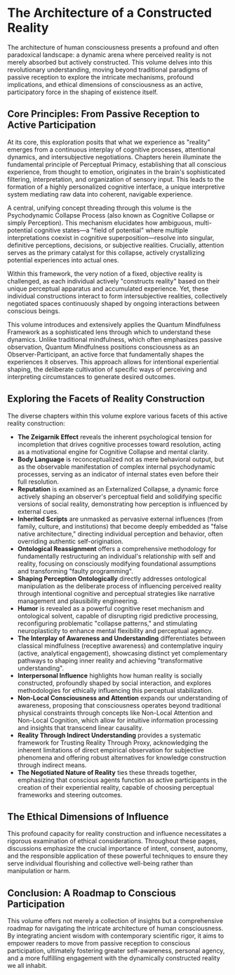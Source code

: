 # The Architecture of a Constructed Reality

The architecture of human consciousness presents a profound and often paradoxical landscape: a dynamic arena where perceived reality is not merely absorbed but actively constructed. This volume delves into this revolutionary understanding, moving beyond traditional paradigms of passive reception to explore the intricate mechanisms, profound implications, and ethical dimensions of consciousness as an active, participatory force in the shaping of existence itself.

## Core Principles: From Passive Reception to Active Participation

At its core, this exploration posits that what we experience as "reality" emerges from a continuous interplay of cognitive processes, attentional dynamics, and intersubjective negotiations. Chapters herein illuminate the fundamental principle of Perceptual Primacy, establishing that all conscious experience, from thought to emotion, originates in the brain's sophisticated filtering, interpretation, and organization of sensory input. This leads to the formation of a highly personalized cognitive interface, a unique interpretive system mediating raw data into coherent, navigable experience.

A central, unifying concept threading through this volume is the Psychodynamic Collapse Process (also known as Cognitive Collapse or simply Perception). This mechanism elucidates how ambiguous, multi-potential cognitive states—a "field of potential" where multiple interpretations coexist in cognitive superposition—resolve into singular, definitive perceptions, decisions, or subjective realities. Crucially, attention serves as the primary catalyst for this collapse, actively crystallizing potential experiences into actual ones.

Within this framework, the very notion of a fixed, objective reality is challenged, as each individual actively "constructs reality" based on their unique perceptual apparatus and accumulated experience. Yet, these individual constructions interact to form intersubjective realities, collectively negotiated spaces continuously shaped by ongoing interactions between conscious beings.

This volume introduces and extensively applies the Quantum Mindfulness Framework as a sophisticated lens through which to understand these dynamics. Unlike traditional mindfulness, which often emphasizes passive observation, Quantum Mindfulness positions consciousness as an Observer-Participant, an active force that fundamentally shapes the experiences it observes. This approach allows for intentional experiential shaping, the deliberate cultivation of specific ways of perceiving and interpreting circumstances to generate desired outcomes.

## Exploring the Facets of Reality Construction

The diverse chapters within this volume explore various facets of this active reality construction:

* **The Zeigarnik Effect** reveals the inherent psychological tension for incompletion that drives cognitive processes toward resolution, acting as a motivational engine for Cognitive Collapse and mental clarity.
* **Body Language** is reconceptualized not as mere behavioral output, but as the observable manifestation of complex internal psychodynamic processes, serving as an indicator of internal states even before their full resolution.
* **Reputation** is examined as an Externalized Collapse, a dynamic force actively shaping an observer's perceptual field and solidifying specific versions of social reality, demonstrating how perception is influenced by external cues.
* **Inherited Scripts** are unmasked as pervasive external influences (from family, culture, and institutions) that become deeply embedded as "false native architecture," directing individual perception and behavior, often overriding authentic self-origination.
* **Ontological Reassignment** offers a comprehensive methodology for fundamentally restructuring an individual's relationship with self and reality, focusing on consciously modifying foundational assumptions and transforming "faulty programming".
* **Shaping Perception Ontologically** directly addresses ontological manipulation as the deliberate process of influencing perceived reality through intentional cognitive and perceptual strategies like narrative management and plausibility engineering.
* **Humor** is revealed as a powerful cognitive reset mechanism and ontological solvent, capable of disrupting rigid predictive processing, reconfiguring problematic "collapse patterns," and stimulating neuroplasticity to enhance mental flexibility and perceptual agency.
* **The Interplay of Awareness and Understanding** differentiates between classical mindfulness (receptive awareness) and contemplative inquiry (active, analytical engagement), showcasing distinct yet complementary pathways to shaping inner reality and achieving "transformative understanding".
* **Interpersonal Influence** highlights how human reality is socially constructed, profoundly shaped by social interaction, and explores methodologies for ethically influencing this perceptual stabilization.
* **Non-Local Consciousness and Attention** expands our understanding of awareness, proposing that consciousness operates beyond traditional physical constraints through concepts like Non-Local Attention and Non-Local Cognition, which allow for intuitive information processing and insights that transcend linear causality.
* **Reality Through Indirect Understanding** provides a systematic framework for Trusting Reality Through Proxy, acknowledging the inherent limitations of direct empirical observation for subjective phenomena and offering robust alternatives for knowledge construction through indirect means.
* **The Negotiated Nature of Reality** ties these threads together, emphasizing that conscious agents function as active participants in the creation of their experiential reality, capable of choosing perceptual frameworks and steering outcomes.

## The Ethical Dimensions of Influence

This profound capacity for reality construction and influence necessitates a rigorous examination of ethical considerations. Throughout these pages, discussions emphasize the crucial importance of intent, consent, autonomy, and the responsible application of these powerful techniques to ensure they serve individual flourishing and collective well-being rather than manipulation or harm.

## Conclusion: A Roadmap to Conscious Participation

This volume offers not merely a collection of insights but a comprehensive roadmap for navigating the intricate architecture of human consciousness. By integrating ancient wisdom with contemporary scientific rigor, it aims to empower readers to move from passive reception to conscious participation, ultimately fostering greater self-awareness, personal agency, and a more fulfilling engagement with the dynamically constructed reality we all inhabit.